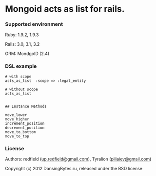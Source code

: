 Mongoid acts as list for rails.
======


### Supported environment

Ruby:   1.9.2, 1.9.3

Rails:  3.0, 3.1, 3.2

ORM:    MondgoID (2.4)


### DSL example

    # with scope
    acts_as_list  :scope => :legal_entity

    # without scope
    acts_as_list
    

    ## Instance Methods

    move_lower
    move_higher
    increment_position
    decrement_position
    move_to_bottom
    move_to_top


### License

Authors: redfield (up.redfield@gmail.com), Tyralion (piliaiev@gmail.com)

Copyright (c) 2012 DansingBytes.ru, released under the BSD license